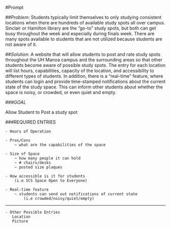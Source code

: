 #Prompt

##_Problem_: 
	Students typically limit themselves to only studying consistent locations when there are hundreds of available study spots all over campus. Sinclair or Hamilton library are the “go-to” study spots, but both can get busy throughout the week and especially during finals week. There are many spots available to students that are not utilized because students are not aware of it.

##_Solution_: 
	A website that will allow students to post and rate study spots throughout the UH Manoa campus and the surrounding areas so that other students become aware of possible study spots. The entry for each location will list hours, capabilities, capacity of the location, and accessibility to different types of students. In addition, there is a “real-time” feature, where students can login and provide time-stamped notifications about the current state of the study space. This can inform other students about whether the space is noisy, or crowded, or even quiet and empty.


###*GOAL* 

  Allow Student to Post a study spot
	
###REQUIRED ENTRIES

	- Hours of Operation
	
	- Pros/Cons
		~ what are the capabilities of the space
		
	- Size of Space
		~ how many people it can hold
		~ # chairs/desks
		~ posted size plaques
	
	- How accessible is it for students
		(i.e ICS Space Open to Everyone)
	
	- Real-time feature
		~ students can send out notifications of current state
			(i.e crowded/noisy/quiet/empty)
-------------------------------------------------------------------------
	- Other Possible Entries
	   Location
	   Picture
